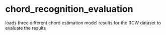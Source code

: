 # chord_recognition_evaluation
loads three different chord estimation model results for the RCW dataset to evaluate the results
